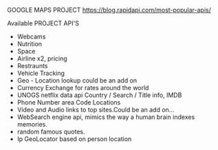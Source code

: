 GOOGLE MAPS PROJECT
https://blog.rapidapi.com/most-popular-apis/

Available PROJECT API'S
  - Webcams
  - Nutrition
  - Space
  - Airline x2, pricing
  - Restraunts
  - Vehicle Tracking
  - Geo - Location lookup could be an add on
  - Currency Exchange for rates around the world
  - UNOGS netflix data api Country / Search / Title info, IMDB
  - Phone Number area Code Locations
  - Video and Audio links to top sites.Could be an add on...
  - WebSearch engine api, mimics the way a human brain indexes memories.
  - random famous quotes.
  - Ip GeoLocator based on person location
